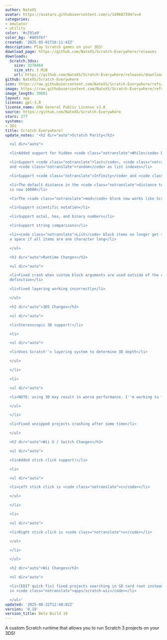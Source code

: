 ```yaml
---
author: NateXS
avatar: https://avatars.githubusercontent.com/u/149607394?v=4
categories:
- emulator
- utility
color: '#c291a9'
color_bg: '#805f6f'
created: '2025-05-01T16:11:42Z'
description: Play Scratch games on your 3DS!
download_page: https://github.com/NateXS/Scratch-Everywhere/releases
downloads:
  Scratch.3dsx:
    size: 3278464
    size_str: 3 MiB
    url: https://github.com/NateXS/Scratch-Everywhere/releases/download/0.19/Scratch.3dsx
github: NateXS/Scratch-Everywhere
icon: https://raw.githubusercontent.com/NateXS/Scratch-Everywhere/refs/heads/main/gfx/icon.png
image: https://raw.githubusercontent.com/NateXS/Scratch-Everywhere/refs/heads/main/gfx/logo.png
image_length: 39081
layout: app
license: gpl-3.0
license_name: GNU General Public License v3.0
source: https://github.com/NateXS/Scratch-Everywhere
stars: 277
systems:
- 3DS
title: Scratch Everywhere!
update_notes: '<h2 dir="auto">Scratch Parity</h2>

  <ul dir="auto">

  <li>Added support for hidden <code class="notranslate">While</code> block</li>

  <li>Support <code class="notranslate">last</code>, <code class="notranslate">all</code>,
  and <code class="notranslate">random</code> as list indexes</li>

  <li>Support <code class="notranslate">Infinity</code> and <code class="notranslate">-Infinity</code></li>

  <li>The default distance in the <code class="notranslate">distance to</code> block
  is now 10000</li>

  <li>The <code class="notranslate">mod</code> block now works like Scratch does</li>

  <li>Support scientific notation</li>

  <li>Support octal, hex, and binary numbers</li>

  <li>Support string comparisons</li>

  <li><code class="notranslate">List</code> block items no longer get separated by
  a space if all items are one character long</li>

  </ul>

  <h2 dir="auto">Runtime Changes</h2>

  <ul dir="auto">

  <li>Fixed crash when custom block arguments are used outside of the custom block
  definition</li>

  <li>Fixed layering working incorrectly</li>

  </ul>

  <h2 dir="auto">3DS Changes</h2>

  <ul dir="auto">

  <li>Stereoscopic 3D support!</li>

  <li>

  <ul dir="auto">

  <li>Uses Scratch''s layering system to determine 3D depth</li>

  </ul>

  </li>

  <li>

  <ul dir="auto">

  <li>NOTE: using 3D may result in worse performance. I''m working to fix this.</li>

  </ul>

  </li>

  <li>Fixed unzipped projects crashing after some time</li>

  </ul>

  <h2 dir="auto">Wii U / Switch Changes</h2>

  <ul dir="auto">

  <li>Added stick click support!</li>

  <li>

  <ul dir="auto">

  <li>Left stick click is <code class="notranslate">c</code></li>

  </ul>

  </li>

  <li>

  <ul dir="auto">

  <li>Right stick click is <code class="notranslate">v</code></li>

  </ul>

  </li>

  </ul>

  <h2 dir="auto">Wii Changes</h2>

  <ul dir="auto">

  <li>[EDIT quick fix] fixed projects searching in SD card root instead of searching
  in <code class="notranslate">apps/scratch-wii</code></li>

  </ul>'
updated: '2025-08-22T12:48:02Z'
version: '0.19'
version_title: Beta Build 19
---
```

A custom Scratch runtime that allows you to run Scratch 3 projects on your 3DS!
